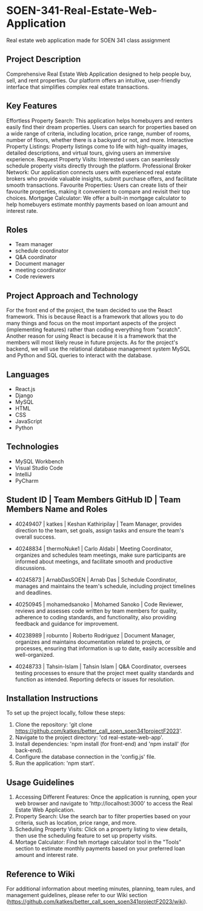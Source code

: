 # SOEN-341-Real-Estate-Web-Application
Real estate web application made for SOEN 341 class assignment 

## Project Description 
Comprehensive Real Estate Web Application designed to help people buy, sell, and rent properties. Our platform offers an intuitive, user-friendly interface that simplifies complex real estate transactions.

## Key Features 
Effortless Property Search: This application helps homebuyers and renters easily find their dream properties. Users can search for properties based on a wide range of criteria, including location, price range, number of rooms, number of floors, whether there is a backyard or not, and more.
Interactive Property Listings: Property listings come to life with high-quality images, detailed descriptions, and virtual tours, giving users an immersive experience.
Request Property Visits: Interested users can seamlessly schedule property visits directly through the platform.
Professional Broker Network: Our application connects users with experienced real estate brokers who provide valuable insights, submit purchase offers, and facilitate smooth transactions.
Favourite Properties: Users can create lists of their favourite properties, making it convenient to compare and revisit their top choices.
Mortgage Calculator: We offer a built-in mortgage calculator to help homebuyers estimate monthly payments based on loan amount and interest rate.

## Roles

- Team manager
- schedule coordinator
- Q&A coordinator
- Document manager
- meeting coordinator
- Code reviewers

## Project Approach and Technology
For the front end of the project, the team decided to use the React framework. This is because React is a framework that allows you to do many things and focus on the most important aspects of the project (implementing features) rather than coding everything from "scratch". Another reason for using React is because it is a framework that the members will most likely reuse in future projects. As for the project's backend, we will use the relational database management system MySQL and Python and SQL queries to interact with the database.

## Languages
- React.js
- Django
- MySQL
- HTML
- CSS
- JavaScript
- Python

## Technologies
- MySQL Workbench
- Visual Studio Code
- IntelliJ
- PyCharm

## Student ID | Team Members GitHub ID | Team Members Name and Roles

- 40249407 | katkes | Keshan Kathiripilay | Team Manager, provides direction to the team, set goals, assign tasks and ensure the team's overall success.

- 40248834 | thermoNuke1 | Carlo Aldabi | Meeting Coordinator, organizes and schedules team meetings, make sure participants are informed about meetings, and facilitate smooth and productive discussions.

- 40245873 | ArnabDasSOEN | Arnab Das | Schedule Coordinator, manages and maintains the team's schedule, including project timelines and deadlines.

- 40250945 | mohamedsanoko | Mohamed Sanoko | Code Reviewer, reviews and assesses code written by team members for quality, adherence to coding standards, and functionality, also providing feedback and guidance for improvement.
 
- 40238989 | roburnto | Roberto Rodriguez | Document Manager, organizes and maintains documentation related to projects, or processes, ensuring that information is up to date, easily accessible and well-organized.

- 40248733 | Tahsin-Islam | Tahsin Islam | Q&A Coordinator, oversees testing processes to ensure that the project meet quality standards and function as intended. Reporting defects or issues for resolution.

## Installation Instructions
To set up the project locally, follow these steps: 
1. Clone the repository: 'git clone https://github.com/katkes/better_call_soen_soen341projectF2023'.
2. Navigate to the project directory: 'cd real-estate-web-app'.
3. Install dependencies: 'npm install (for front-end) and 'npm install' (for back-end).
4. Configure the database connection in the 'config.js' file.
5. Run the application: 'npm start'.

## Usage Guidelines
1. Accessing Different Features: Once the application is running, open your web browser and navigate to 'http://localhost:3000' to access the Real Estate Web Application.
2. Property Search: Use the search bar to filter properties based on your criteria, such as location, price range, and more.
3. Scheduling Property Visits: Click on a property listing to view details, then use the scheduling feature to set up property visits.
4. Mortage Calculator: Find teh mortage calculator tool in the "Tools" section to estimate monthly payments based on your preferred loan amount and interest rate.

## Reference to Wiki
For additional information about meeting minutes, planning, team rules, and management guidelines, please refer to our Wiki section (https://github.com/katkes/better_call_soen_soen341projectF2023/wiki).
